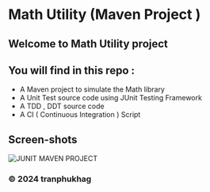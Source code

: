 # Math Utility (Maven Project )

## Welcome to Math Utility project

## You will find in this repo :

- A Maven project to simulate the Math library
- A Unit Test source code using JUnit Testing Framework
- A TDD , DDT source code
- A CI ( Continuous Integration ) Script

## Screen-shots
![JUNIT MAVEN PROJECT ]()


### &#169; 2024 tranphukhag

